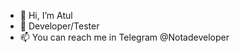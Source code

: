 - 👋 Hi, I’m Atul
- 👀 Developer/Tester
- 📫 You can reach me in Telegram @Notadeveloper
<!---
Notadeveloper77/Notadeveloper77 is a ✨ special ✨ repository because its `README.md` (this file) appears on your GitHub profile.
You can click the Preview link to take a look at your changes.
--->
